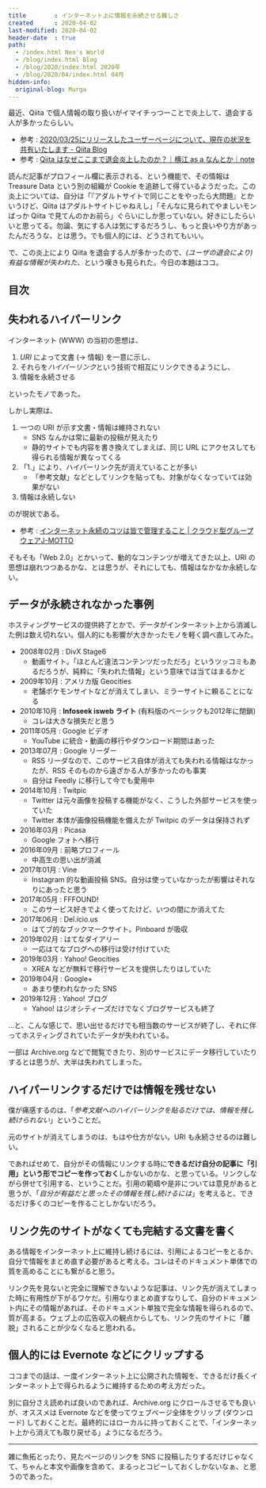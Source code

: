 ```yaml
---
title        : インターネット上に情報を永続させる難しさ
created      : 2020-04-02
last-modified: 2020-04-02
header-date  : true
path:
  - /index.html Neo's World
  - /blog/index.html Blog
  - /blog/2020/index.html 2020年
  - /blog/2020/04/index.html 04月
hidden-info:
  original-blog: Murga
---
```


最近、Qiita で個人情報の取り扱いがイマイチっつーことで炎上して、退会する人が多かったらしい。

- 参考 : [2020/03/25にリリースしたユーザーページについて、現在の状況を共有いたします - Qiita Blog](https://blog.qiita.com/about-user-page-renewal-20200326-2/)
- 参考 : [Qiita はなぜここまで退会炎上したのか？｜横江 as a なんとか｜note](https://note.com/yokoe3/n/n60745905539b)

読んだ記事がプロフィール欄に表示される、という機能で、その情報は Treasure Data という別の組織が Cookie を追跡して得ているようだった。この炎上については、自分は「『アダルトサイトで同じことをやったら大問題』とかいうけど、Qiita はアダルトサイトじゃねえし」「そんなに見られてやましいモンばっか Qiita で見てんのかお前ら」ぐらいにしか思っていない。好きにしたらいいと思ってる。勿論、気にする人は気にするだろうし、もっと良いやり方があったんだろうな、とは思う。でも個人的には、どうされてもいい。

で、この炎上により Qiita を退会する人が多かったので、*(ユーザの退会により) 有益な情報が失われた*、という嘆きも見られた。今日の本題はココ。

## 目次

## 失われるハイパーリンク

インターネット (WWW) の当初の思想は、

1. *URI* によって文書 (→ 情報) を一意に示し、
2. それらを*ハイパーリンク*という技術で相互にリンクできるようにし、
3. 情報を永続させる

といったモノであった。

しかし実際は、

1. 一つの URI が示す文書・情報は維持されない
    - SNS なんかは常に最新の投稿が見えたり
    - 静的サイトでも内容を書き換えてしまえば、同じ URL にアクセスしても得られる情報が異なってくる
2. 「1.」により、ハイパーリンク先が消えていることが多い
    - 「参考文献」などとしてリンクを貼っても、対象がなくなっていては効果がない
3. 情報は永続しない

のが現状である。

- 参考 : [インターネット永続のコツは皆で管理すること | クラウド型グループウェアJ-MOTTO](https://www.j-motto.co.jp/00000000/column/2019/20190814.html)

そもそも「Web 2.0」とかいって、動的なコンテンツが増えてきた以上、URI の思想は崩れつつあるかな、とは思うが、それにしても、情報はなかなか永続しない。

## データが永続されなかった事例

ホスティングサービスの提供終了とかで、データがインターネット上から消滅した例は数え切れない。個人的にも影響が大きかったモノを軽く調べ直してみた。

- 2008年02月 : DivX Stage6
  - 動画サイト。「ほとんど違法コンテンツだっただろ」というツッコミもあるだろうが、純粋に「失われた情報」という意味では当てはまるかと
- 2009年10月 : アメリカ版 Geocities
  - 老舗ポケモンサイトなどが消えてしまい、ミラーサイトに頼ることになる
- 2010年10月 : **Infoseek isweb ライト** (有料版のベーシックも2012年に閉鎖)
  - コレは大きな損失だと思う
- 2011年05月 : Google ビデオ
  - YouTube に統合・動画の移行やダウンロード期間はあった
- 2013年07月 : Google リーダー
  - RSS リーダなので、このサービス自体が消えても失われる情報はなかったが、RSS そのものから遠ざかる人が多かったのも事実
  - 自分は Feedly に移行して今でも愛用中
- 2014年10月 : Twitpic
  - Twitter は元々画像を投稿する機能がなく、こうした外部サービスを使っていた
  - Twitter 本体が画像投稿機能を備えたが Twitpic のデータは保持されず
- 2016年03月 : Picasa
  - Google フォトへ移行
- 2016年09月 : 前略プロフィール
  - 中高生の思い出が消滅
- 2017年01月 : Vine
  - Instagram 的な動画投稿 SNS。自分は使っていなかったが影響はそれなりにあったと思う
- 2017年05月 : FFFOUND!
  - このサービス好きでよく使ってたけど、いつの間にか消えてた
- 2017年06月 : Del.icio.us
  - はてブ的なブックマークサイト。Pinboard が吸収
- 2019年02月 : はてなダイアリー
  - 一応はてなブログへの移行は受け付けていた
- 2019年03月 : Yahoo! Geocities
  - XREA などが無料で移行サービスを提供したりはしていた
- 2019年04月 : Google+
  - あまり使われなかった SNS
- 2019年12月 : Yahoo! ブログ
  - Yahoo! はジオシティーズだけでなくブログサービスも終了

…と、こんな感じで、思い出せるだけでも相当数のサービスが終了し、それに伴ってホスティングされていたデータが失われている。

一部は Archive.org などで閲覧できたり、別のサービスにデータ移行していたりするとは思うが、大半は失われてしまった。

## ハイパーリンクするだけでは情報を残せない

僕が痛感するのは、「*参考文献へのハイパーリンクを貼るだけでは、情報を残し続けられない*」ということだ。

元のサイトが消えてしまうのは、もはや仕方がない。URI も永続させるのは難しい。

であればせめて、自分がその情報にリンクする時に**できるだけ自分の記事に「引用」という形でコピーを作っておく**しかないのかな、と思っている。リンクしながら併せて引用する、ということだ。引用の範疇や是非については意見があると思うが、「*自分が有益だと思ったその情報を残し続けるには*」を考えると、できるだけ多くのコピーを作ることしかないだろう。

## リンク先のサイトがなくても完結する文書を書く

ある情報をインターネット上に維持し続けるには、引用によるコピーをとるか、自分で情報をまとめ直す必要があると考える。コレはそのドキュメント単体での質を高めることにも繋がると思う。

リンク先を見ないと完全に理解できないような記事は、リンク先が消えてしまった時に有用性が下がるワケだ。引用なりまとめ直すなりして、自分のドキュメント内にその情報があれば、そのドキュメント単独で完全な情報を得られるので、質が高まる。ウェブ上の広告収入の観点からしても、リンク先のサイトに「離脱」されることが少なくなると思われる。

## 個人的には Evernote などにクリップする

ココまでの話は、一度インターネット上に公開された情報を、できるだけ長くインターネット上で得られるように維持するための考え方だった。

別に自分さえ読めれば良いのであれば、Archive.org にクロールさせるでも良いが、オススメは Evernote などを使ってウェブページ全体をクリップ (ダウンロード) しておくことだ。最終的にはローカルに持っておくことで、「インターネット上から消えても取り戻せる」ようになるだろう。

-----

雑に魚拓とったり、見たページのリンクを SNS に投稿したりするだけじゃなくて、ちゃんと本文や画像を含めて、まるっとコピーしておくしかないなぁ、と思うのであった。
